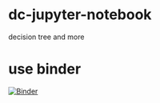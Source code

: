 # dc-jupyter-notebook
decision tree and more

# use binder
[![Binder](https://mybinder.org/badge_logo.svg)](https://mybinder.org/v2/gh/alles-grob/dc-jupyter-notebook/main?labpath=%2Fdemo.ipynb)